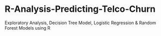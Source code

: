 # R-Analysis-Predicting-Telco-Churn
Exploratory Analysis, Decision Tree Model, Logistic Regression &amp; Random Forest Models using R 
